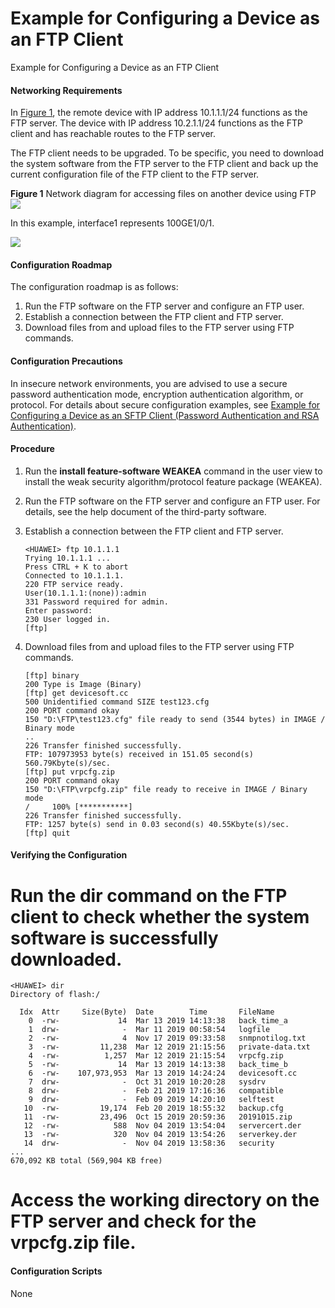 Example for Configuring a Device as an FTP Client
=================================================

Example for Configuring a Device as an FTP Client

#### Networking Requirements

In [Figure 1](#EN-US_TASK_0000001513150630__fig_dc_cfg_file_002401), the remote device with IP address 10.1.1.1/24 functions as the FTP server. The device with IP address 10.2.1.1/24 functions as the FTP client and has reachable routes to the FTP server.

The FTP client needs to be upgraded. To be specific, you need to download the system software from the FTP server to the FTP client and back up the current configuration file of the FTP client to the FTP server.

**Figure 1** Network diagram for accessing files on another device using FTP![](public_sys-resources/note_3.0-en-us.png) 

In this example, interface1 represents 100GE1/0/1.


  
![](figure/en-us_image_0000001563990913.png)

#### Configuration Roadmap

The configuration roadmap is as follows:

1. Run the FTP software on the FTP server and configure an FTP user.
2. Establish a connection between the FTP client and FTP server.
3. Download files from and upload files to the FTP server using FTP commands.

#### Configuration Precautions

In insecure network environments, you are advised to use a secure password authentication mode, encryption authentication algorithm, or protocol. For details about secure configuration examples, see [Example for Configuring a Device as an SFTP Client (Password Authentication and RSA Authentication)](vrp_file_cfg_0017.html).


#### Procedure

1. Run the **install feature-software WEAKEA** command in the user view to install the weak security algorithm/protocol feature package (WEAKEA).
2. Run the FTP software on the FTP server and configure an FTP user. For details, see the help document of the third-party software.
3. Establish a connection between the FTP client and FTP server.
   
   
   ```
   <HUAWEI> ftp 10.1.1.1
   Trying 10.1.1.1 ...
   Press CTRL + K to abort
   Connected to 10.1.1.1.
   220 FTP service ready.
   User(10.1.1.1:(none)):admin
   331 Password required for admin.
   Enter password:
   230 User logged in.                  
   [ftp] 
   ```
4. Download files from and upload files to the FTP server using FTP commands.
   
   
   ```
   [ftp] binary
   200 Type is Image (Binary)
   [ftp] get devicesoft.cc
   500 Unidentified command SIZE test123.cfg   
   200 PORT command okay
   150 "D:\FTP\test123.cfg" file ready to send (3544 bytes) in IMAGE / Binary mode
   .. 
   226 Transfer finished successfully.  
   FTP: 107973953 byte(s) received in 151.05 second(s) 560.79Kbyte(s)/sec.   
   [ftp] put vrpcfg.zip
   200 PORT command okay 
   150 "D:\FTP\vrpcfg.zip" file ready to receive in IMAGE / Binary mode
   /     100% [***********]
   226 Transfer finished successfully.
   FTP: 1257 byte(s) send in 0.03 second(s) 40.55Kbyte(s)/sec.    
   [ftp] quit
   ```

#### Verifying the Configuration

# Run the **dir** command on the FTP client to check whether the system software is successfully downloaded.

```
<HUAWEI> dir
Directory of flash:/

  Idx  Attr     Size(Byte)  Date        Time       FileName
    0  -rw-             14  Mar 13 2019 14:13:38   back_time_a
    1  drw-              -  Mar 11 2019 00:58:54   logfile
    2  -rw-              4  Nov 17 2019 09:33:58   snmpnotilog.txt
    3  -rw-         11,238  Mar 12 2019 21:15:56   private-data.txt
    4  -rw-          1,257  Mar 12 2019 21:15:54   vrpcfg.zip
    5  -rw-             14  Mar 13 2019 14:13:38   back_time_b
    6  -rw-    107,973,953  Mar 13 2019 14:24:24   devicesoft.cc
    7  drw-              -  Oct 31 2019 10:20:28   sysdrv
    8  drw-              -  Feb 21 2019 17:16:36   compatible
    9  drw-              -  Feb 09 2019 14:20:10   selftest
   10  -rw-         19,174  Feb 20 2019 18:55:32   backup.cfg
   11  -rw-         23,496  Oct 15 2019 20:59:36   20191015.zip
   12  -rw-            588  Nov 04 2019 13:54:04   servercert.der
   13  -rw-            320  Nov 04 2019 13:54:26   serverkey.der
   14  drw-              -  Nov 04 2019 13:58:36   security
...
670,092 KB total (569,904 KB free)
```

# Access the working directory on the FTP server and check for the **vrpcfg.zip** file.


#### Configuration Scripts

None